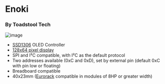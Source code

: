 # Enoki
### By Toadstool Tech
![image](https://github.com/roryjamesallen/Enoki-Allen-Synthesis/assets/79809962/856ca1ea-29b3-4f49-9913-527863668345)

- [SSD1306](https://cdn-shop.adafruit.com/datasheets/SSD1306.pdf) OLED Controller
- [128x64 pixel display](https://www.buydisplay.com/white-1-3-inch-oled-i2c-arduino-ssd1306-display-module-connector-fpc) 
- SPI and I²C compatible, with I²C as the default protocol
- Two addresses available (0xC and 0xD), set by external pin (default 0xC with pin low or floating)
- Breadboard compatible
- 40x23mm ([Eurorack](https://doepfer.de/a100_man/a100m_e.htm) compatible in modules of 8HP or greater width)
